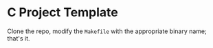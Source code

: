 # C Project Template

Clone the repo, modify the `Makefile` with the appropriate binary name; that's it.
